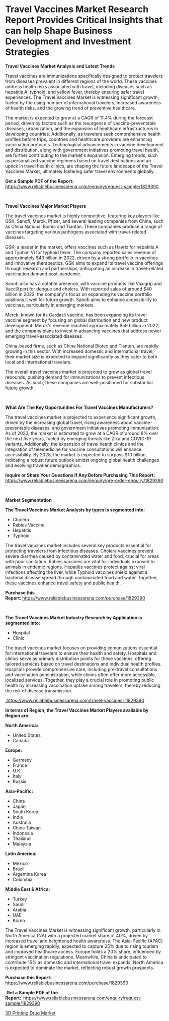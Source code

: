 <p><h1>Travel Vaccines Market Research Report Provides Critical Insights that can help Shape Business Development and Investment Strategies</h1></p><p><strong>Travel Vaccines Market Analysis and Latest Trends</strong></p>
<p><p>Travel vaccines are immunizations specifically designed to protect travelers from diseases prevalent in different regions of the world. These vaccines address health risks associated with travel, including diseases such as hepatitis A, typhoid, and yellow fever, thereby ensuring safer travel experiences. The Travel Vaccines Market is witnessing significant growth, fueled by the rising number of international travelers, increased awareness of health risks, and the growing trend of preventive healthcare.</p><p>The market is expected to grow at a CAGR of 11.4% during the forecast period, driven by factors such as the resurgence of vaccine-preventable diseases, urbanization, and the expansion of healthcare infrastructures in developing countries. Additionally, as travelers seek comprehensive health profiles before trips, countries and healthcare providers are enhancing vaccination protocols. Technological advancements in vaccine development and distribution, along with government initiatives promoting travel health, are further contributing to the market's expansion. Emerging trends, such as personalized vaccine regimens based on travel destinations and an uptick in travel health clinics, are shaping the future landscape of the Travel Vaccines Market, ultimately fostering safer travel environments globally.</p></p>
<p><strong>Get a Sample PDF of the Report:&nbsp;</strong> <a href="https://www.reliablebusinessarena.com/enquiry/request-sample/1829390?utm_campaign=1948&utm_medium=2&utm_source=Github&utm_content=ia&utm_term=08032025&utm_id=travel-vaccines">https://www.reliablebusinessarena.com/enquiry/request-sample/1829390</a></p>
<p>&nbsp;</p>
<p><strong>Travel Vaccines Major Market Players</strong></p>
<p><p>The travel vaccines market is highly competitive, featuring key players like GSK, Sanofi, Merck, Pfizer, and several leading companies from China, such as China National Biotec and Tiantan. These companies produce a range of vaccines targeting various pathogens associated with travel-related diseases.</p><p>GSK, a leader in the market, offers vaccines such as Havrix for hepatitis A and Typhim Vi for typhoid fever. The company reported sales revenue of approximately $43 billion in 2022, driven by a strong portfolio in vaccines and innovative therapeutics. GSK aims to expand its travel vaccine offerings through research and partnerships, anticipating an increase in travel-related vaccination demand post-pandemic.</p><p>Sanofi also has a notable presence, with vaccine products like Vaxigrip and VacciXpert for dengue and cholera. With reported sales of around $40 billion in 2022, the company's focus on expanding its vaccine portfolio positions it well for future growth. Sanofi aims to enhance accessibility to vaccines, particularly in emerging markets.</p><p>Merck, known for its Gardasil vaccine, has been expanding its travel vaccine segment by focusing on global distribution and new product development. Merck's revenue reached approximately $59 billion in 2022, and the company plans to invest in advancing vaccines that address newer emerging travel-associated diseases.</p><p>China-based firms, such as China National Biotec and Tiantan, are rapidly growing in this sector. With increased domestic and international travel, their market size is expected to expand significantly as they cater to both local and international travelers.</p><p>The overall travel vaccines market is projected to grow as global travel rebounds, pushing demand for immunizations to prevent infectious diseases. As such, these companies are well-positioned for substantial future growth.</p></p>
<p>&nbsp;</p>
<p><strong>What Are The Key Opportunities For Travel Vaccines Manufacturers?</strong></p>
<p><p>The travel vaccines market is projected to experience significant growth, driven by the increasing global travel, rising awareness about vaccine-preventable diseases, and government initiatives promoting immunization. As of 2023, the market is estimated to grow at a CAGR of around 8% over the next five years, fueled by emerging threats like Zika and COVID-19 variants. Additionally, the expansion of travel health clinics and the integration of telemedicine for vaccine consultations will enhance accessibility. By 2028, the market is expected to surpass $10 billion, indicating a robust future outlook amidst ongoing global health challenges and evolving traveler demographics.</p></p>
<p><strong>Inquire or Share Your Questions If Any Before Purchasing This Report:</strong> <a href="https://www.reliablebusinessarena.com/enquiry/pre-order-enquiry/1829390?utm_campaign=1948&utm_medium=2&utm_source=Github&utm_content=ia&utm_term=08032025&utm_id=travel-vaccines">https://www.reliablebusinessarena.com/enquiry/pre-order-enquiry/1829390</a></p>
<p>&nbsp;</p>
<p><strong>Market Segmentation</strong></p>
<p><strong>The Travel Vaccines Market Analysis by types is segmented into:</strong></p>
<p><ul><li>Cholera</li><li>Rabies Vaccine</li><li>Hepatitis</li><li>Typhoid</li></ul></p>
<p><p>The travel vaccines market includes several key products essential for protecting travelers from infectious diseases. Cholera vaccines prevent severe diarrhea caused by contaminated water and food, crucial for areas with poor sanitation. Rabies vaccines are vital for individuals exposed to animals in endemic regions. Hepatitis vaccines protect against viral infections affecting the liver, while Typhoid vaccines shield against a bacterial disease spread through contaminated food and water. Together, these vaccines enhance travel safety and public health.</p></p>
<p><strong>Purchase this Report:&nbsp;</strong><a href="https://www.reliablebusinessarena.com/purchase/1829390?utm_campaign=1948&utm_medium=2&utm_source=Github&utm_content=ia&utm_term=08032025&utm_id=travel-vaccines">https://www.reliablebusinessarena.com/purchase/1829390</a></p>
<p>&nbsp;</p>
<p><strong>The Travel Vaccines Market Industry Research by Application is segmented into:</strong></p>
<p><ul><li>Hospital</li><li>Clinic</li></ul></p>
<p><p>The travel vaccines market focuses on providing immunizations essential for international travelers to ensure their health and safety. Hospitals and clinics serve as primary distribution points for these vaccines, offering tailored services based on travel destinations and individual health profiles. Hospitals provide comprehensive care, including pre-travel consultations and vaccination administration, while clinics often offer more accessible, localized services. Together, they play a crucial role in promoting public health by increasing vaccination uptake among travelers, thereby reducing the risk of disease transmission.</p></p>
<p><a href="https://www.reliablebusinessarena.com/travel-vaccines-r1829390?utm_campaign=1948&utm_medium=2&utm_source=Github&utm_content=ia&utm_term=08032025&utm_id=travel-vaccines">&nbsp;https://www.reliablebusinessarena.com/travel-vaccines-r1829390</a></p>
<p><strong>In terms of Region, the Travel Vaccines Market Players available by Region are:</strong></p>
<p>
    <p> <strong> North America: </strong>
        <ul>
            <li>United States</li>
            <li>Canada</li>
        </ul>
        </p> 
    <p> <strong> Europe: </strong>
        <ul>
            <li>Germany</li>
            <li>France</li>
            <li>U.K.</li>
            <li>Italy</li>
            <li>Russia</li>
        </ul>
        </p> 
    <p> <strong> Asia-Pacific: </strong>
        <ul>
            <li>China</li>
            <li>Japan</li>
            <li>South Korea</li>
            <li>India</li>
            <li>Australia</li>
            <li>China Taiwan</li>
            <li>Indonesia</li>
            <li>Thailand</li>
            <li>Malaysia</li>
        </ul>
        </p> 
    <p> <strong> Latin America: </strong>
        <ul>
            <li>Mexico</li>
            <li>Brazil</li>
            <li>Argentina Korea</li>
            <li>Colombia</li>
        </ul>
        </p> 
    <p> <strong> Middle East & Africa: </strong>
        <ul>
            <li>Turkey</li>
            <li>Saudi</li>
            <li>Arabia</li>
            <li>UAE</li>
            <li>Korea</li>
        </ul>
    </p>
    </p>
<p><p>The Travel Vaccines Market is witnessing significant growth, particularly in North America (NA) with a projected market share of 40%, driven by increased travel and heightened health awareness. The Asia-Pacific (APAC) region is emerging rapidly, expected to capture 25% due to rising tourism and improved healthcare access. Europe holds a 20% share, influenced by stringent vaccination regulations. Meanwhile, China is anticipated to contribute 15% as domestic and international travel expands. North America is expected to dominate the market, reflecting robust growth prospects.</p></p>
<p><strong>Purchase this Report: </strong><a href="https://www.reliablebusinessarena.com/purchase/1829390?utm_campaign=1948&utm_medium=2&utm_source=Github&utm_content=ia&utm_term=08032025&utm_id=travel-vaccines">https://www.reliablebusinessarena.com/purchase/1829390</a></p>
<p>&nbsp;<strong>Get a Sample PDF of the Report:&nbsp;&nbsp;</strong><a href="https://www.reliablebusinessarena.com/enquiry/request-sample/1829390?utm_campaign=1948&utm_medium=2&utm_source=Github&utm_content=ia&utm_term=08032025&utm_id=travel-vaccines">https://www.reliablebusinessarena.com/enquiry/request-sample/1829390</a></p>
<p><strong></strong></p>
<p><p><a href="https://github.com/rahu1506/Market-Research-Report-List-6/blob/main/3d-printing-drug-market.md?utm_campaign=1948&utm_medium=2&utm_source=Github&utm_content=ia&utm_term=08032025&utm_id=travel-vaccines">3D Printing Drug Market</a></p></p>